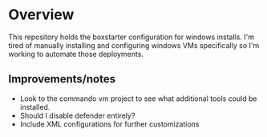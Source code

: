 # Overview
This repository holds the boxstarter configuration for windows installs. I'm tired of manually installing and configuring windows VMs specifically so I'm working to automate those deployments. 

## Improvements/notes
- Look to the commando vm project to see what additional tools could be installed.
- Should I disable defender entirely?
- Include XML configurations for further customizations
